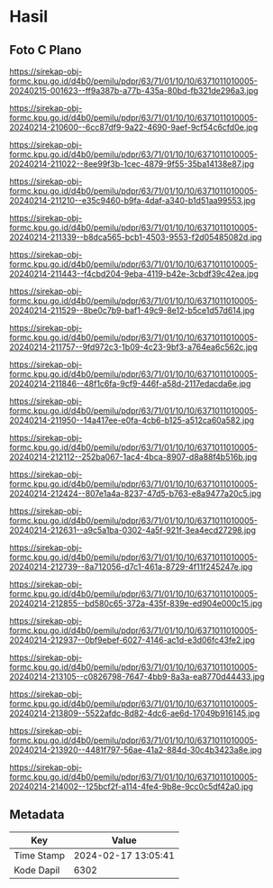 # Hasil

## Foto C Plano

https://sirekap-obj-formc.kpu.go.id/d4b0/pemilu/pdpr/63/71/01/10/10/6371011010005-20240215-001623--ff9a387b-a77b-435a-80bd-fb321de296a3.jpg

https://sirekap-obj-formc.kpu.go.id/d4b0/pemilu/pdpr/63/71/01/10/10/6371011010005-20240214-210600--6cc87df9-9a22-4690-9aef-9cf54c6cfd0e.jpg

https://sirekap-obj-formc.kpu.go.id/d4b0/pemilu/pdpr/63/71/01/10/10/6371011010005-20240214-211022--8ee99f3b-1cec-4879-9f55-35ba14138e87.jpg

https://sirekap-obj-formc.kpu.go.id/d4b0/pemilu/pdpr/63/71/01/10/10/6371011010005-20240214-211210--e35c9460-b9fa-4daf-a340-b1d51aa99553.jpg

https://sirekap-obj-formc.kpu.go.id/d4b0/pemilu/pdpr/63/71/01/10/10/6371011010005-20240214-211339--b8dca565-bcb1-4503-9553-f2d05485082d.jpg

https://sirekap-obj-formc.kpu.go.id/d4b0/pemilu/pdpr/63/71/01/10/10/6371011010005-20240214-211443--f4cbd204-9eba-4119-b42e-3cbdf39c42ea.jpg

https://sirekap-obj-formc.kpu.go.id/d4b0/pemilu/pdpr/63/71/01/10/10/6371011010005-20240214-211529--8be0c7b9-baf1-49c9-8e12-b5ce1d57d614.jpg

https://sirekap-obj-formc.kpu.go.id/d4b0/pemilu/pdpr/63/71/01/10/10/6371011010005-20240214-211757--9fd972c3-1b09-4c23-9bf3-a764ea6c562c.jpg

https://sirekap-obj-formc.kpu.go.id/d4b0/pemilu/pdpr/63/71/01/10/10/6371011010005-20240214-211846--48f1c6fa-9cf9-446f-a58d-2117edacda6e.jpg

https://sirekap-obj-formc.kpu.go.id/d4b0/pemilu/pdpr/63/71/01/10/10/6371011010005-20240214-211950--14a417ee-e0fa-4cb6-b125-a512ca60a582.jpg

https://sirekap-obj-formc.kpu.go.id/d4b0/pemilu/pdpr/63/71/01/10/10/6371011010005-20240214-212112--252ba067-1ac4-4bca-8907-d8a88f4b516b.jpg

https://sirekap-obj-formc.kpu.go.id/d4b0/pemilu/pdpr/63/71/01/10/10/6371011010005-20240214-212424--807e1a4a-8237-47d5-b763-e8a9477a20c5.jpg

https://sirekap-obj-formc.kpu.go.id/d4b0/pemilu/pdpr/63/71/01/10/10/6371011010005-20240214-212631--a9c5a1ba-0302-4a5f-921f-3ea4ecd27298.jpg

https://sirekap-obj-formc.kpu.go.id/d4b0/pemilu/pdpr/63/71/01/10/10/6371011010005-20240214-212739--8a712056-d7c1-461a-8729-4f11f245247e.jpg

https://sirekap-obj-formc.kpu.go.id/d4b0/pemilu/pdpr/63/71/01/10/10/6371011010005-20240214-212855--bd580c65-372a-435f-839e-ed904e000c15.jpg

https://sirekap-obj-formc.kpu.go.id/d4b0/pemilu/pdpr/63/71/01/10/10/6371011010005-20240214-212937--0bf9ebef-6027-4146-ac1d-e3d06fc43fe2.jpg

https://sirekap-obj-formc.kpu.go.id/d4b0/pemilu/pdpr/63/71/01/10/10/6371011010005-20240214-213105--c0826798-7647-4bb9-8a3a-ea8770d44433.jpg

https://sirekap-obj-formc.kpu.go.id/d4b0/pemilu/pdpr/63/71/01/10/10/6371011010005-20240214-213809--5522afdc-8d82-4dc6-ae6d-17049b916145.jpg

https://sirekap-obj-formc.kpu.go.id/d4b0/pemilu/pdpr/63/71/01/10/10/6371011010005-20240214-213920--4481f797-56ae-41a2-884d-30c4b3423a8e.jpg

https://sirekap-obj-formc.kpu.go.id/d4b0/pemilu/pdpr/63/71/01/10/10/6371011010005-20240214-214002--125bcf2f-a114-4fe4-9b8e-9cc0c5df42a0.jpg


## Metadata

| Key        | Value               |
| ---------- | ------------------- |
| Time Stamp | 2024-02-17 13:05:41 |
| Kode Dapil | 6302                |



